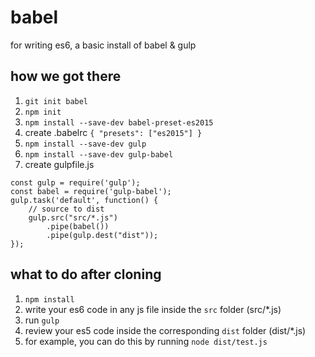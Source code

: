 # babel
for writing es6, a basic install of babel &amp; gulp

## how we got there
1. `git init babel`
2. `npm init`
3. `npm install --save-dev babel-preset-es2015`
4. create .babelrc `{ "presets": ["es2015"] }`
5. `npm install --save-dev gulp`
6. `npm install --save-dev gulp-babel`
7. create gulpfile.js
```
const gulp = require('gulp');
const babel = require('gulp-babel');
gulp.task('default', function() { 
    // source to dist
    gulp.src("src/*.js")
        .pipe(babel())
        .pipe(gulp.dest("dist"));
});
```

## what to do after cloning
1. `npm install`
1. write your es6 code in any js file inside the `src` folder (src/*.js)
2. run `gulp`
3. review your es5 code inside the corresponding `dist` folder (dist/*.js)
4. for example, you can do this by running `node dist/test.js`
